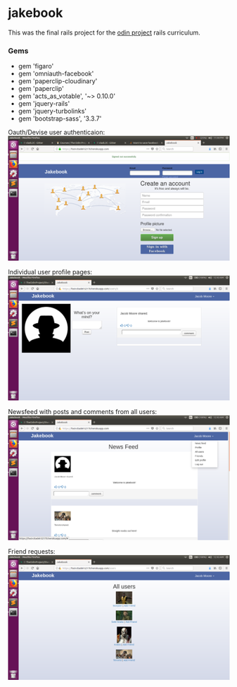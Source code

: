 # jakebook

This was the final rails project for the <a href='www.theodinproject.com'>odin project</a> rails curriculum.

### Gems 
* gem 'figaro'
* gem 'omniauth-facebook'
* gem 'paperclip-cloudinary'
* gem 'paperclip'
* gem 'acts_as_votable', '~> 0.10.0'
* gem 'jquery-rails'
* gem 'jquery-turbolinks'
* gem 'bootstrap-sass',          '3.3.7'

Oauth/Devise user authenticaion:
![Image Hover Text](/devise.png)

Individual user profile pages:
![Image Hover Text](/profile.png)

Newsfeed with posts and comments from all users:
![Image Hover Text](/newsfeed.png)

Friend requests:
![Image Hover Text](/requests.png)